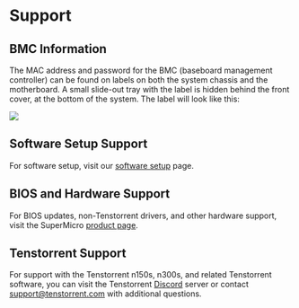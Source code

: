 # Support



## BMC Information

The MAC address and password for the BMC (baseboard management controller) can be found on labels on both the system chassis and the motherboard. A small slide-out tray with the label is hidden behind the front cover, at the bottom of the system. The label will look like this:

![](/Users/dsklavos/Documents/GitHub/docs/core/systems/bmclabel.png)



## Software Setup Support

For software setup, visit our [software setup](../../../syseng/softwaresetup.md) page.



## BIOS and Hardware Support

For BIOS updates, non-Tenstorrent drivers, and other hardware support, visit the SuperMicro [product page](https://www.supermicro.com/en/products/system/gpu/4u/sys-740gp-tnrt). 



## Tenstorrent Support

For support with the Tenstorrent n150s, n300s, and related Tenstorrent software, you can visit the Tenstorrent [Discord](https://discord.gg/tvhGzHQwaj) server or contact [support@tenstorrent.com](mailto:support@tenstorrent.com) with additional questions.